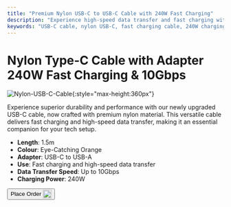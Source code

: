 ```yaml
---
title: "Premium Nylon USB-C to USB-C Cable with 240W Fast Charging"
description: "Experience high-speed data transfer and fast charging with our premium nylon USB-C to USB-C cable, designed for durability and performance."
keywords: "USB-C cable, nylon USB-C, fast charging cable, 240W charging, high-speed data transfer"
---
```


# Nylon Type-C Cable with Adapter 240W Fast Charging & 10Gbps

![Nylon-USB-C-Cable](https://assets.openterface.com/images/product/part/nylon-usb-c-cable.webp){:style="max-height:360px"}

Experience superior durability and performance with our newly upgraded USB-C cable, now crafted with premium nylon material. This versatile cable delivers fast charging and high-speed data transfer, making it an essential companion for your tech setup.

- **Length**: 1.5m
- **Colour**: Eye-Catching Orange
- **Adapter**: USB-C to USB-A
- **Use**: Fast charging and high-speed data transfer
- **Data Transfer Speed**: Up to 10Gbps
- **Charging Power**: 240W

<button class="md-button" onclick="window.location.href='https://shop.techxartisan.com/products/upgraded-nylon-usb-c-cable-240w-fast-charging-10gbps-data-transfer-1-5m-with-usb-a-adapter-eye-catching-orange'"> Place Order <img src="https://assets.openterface.com/images/trademark/txa.svg" alt="TxA Shop" style="vertical-align: middle; height: 20px;"></button>
